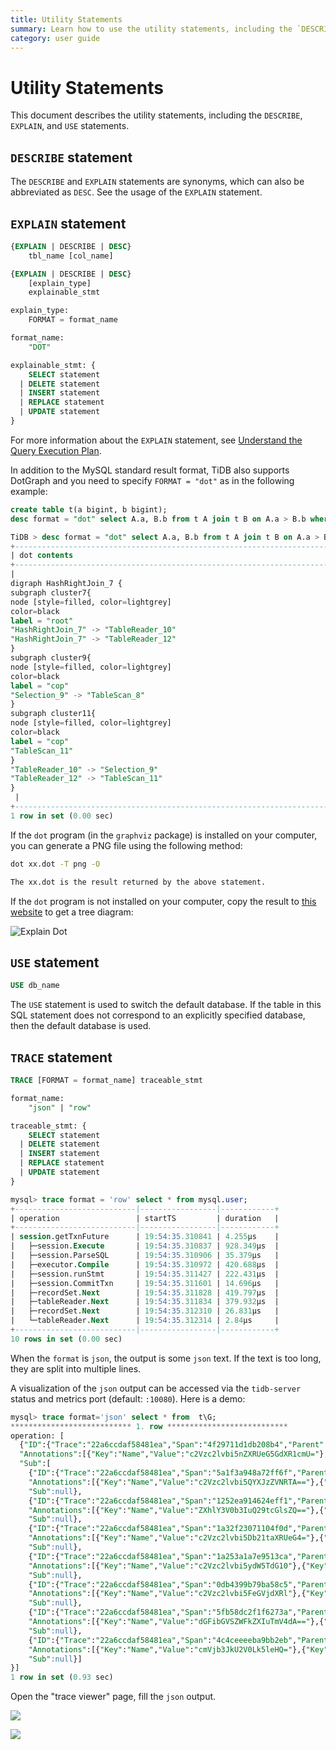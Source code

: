 ```yaml
---
title: Utility Statements
summary: Learn how to use the utility statements, including the `DESCRIBE`, `EXPLAIN`, and `USE` statements.
category: user guide
---
```


# Utility Statements

This document describes the utility statements, including the `DESCRIBE`, `EXPLAIN`, and `USE` statements.

## `DESCRIBE` statement

The `DESCRIBE` and `EXPLAIN` statements are synonyms, which can also be abbreviated as `DESC`. See the usage of the `EXPLAIN` statement.

## `EXPLAIN` statement

```sql
{EXPLAIN | DESCRIBE | DESC}
    tbl_name [col_name]

{EXPLAIN | DESCRIBE | DESC}
    [explain_type]
    explainable_stmt

explain_type:
    FORMAT = format_name

format_name:
    "DOT"

explainable_stmt: {
    SELECT statement
  | DELETE statement
  | INSERT statement
  | REPLACE statement
  | UPDATE statement
}
```

For more information about the `EXPLAIN` statement, see [Understand the Query Execution Plan](../sql/understanding-the-query-execution-plan.md).

In addition to the MySQL standard result format, TiDB also supports DotGraph and you need to specify `FORMAT = "dot"` as in the following example:

```sql
create table t(a bigint, b bigint);
desc format = "dot" select A.a, B.b from t A join t B on A.a > B.b where A.a < 10;

TiDB > desc format = "dot" select A.a, B.b from t A join t B on A.a > B.b where A.a < 10;desc format = "dot" select A.a, B.b from t A join t B on A.a > B.b where A.a < 10;
+--------------------------------------------------------------------------------------------------------------------------------------------------------------------------------------------------------------------------------------------------------------------------------------------------------------------------------------------------------------------------------------------------------------------------------------------------------------------------------------------+
| dot contents                                                                                                                                                                                                                                                                                                                                                                                                                                                                               |
+--------------------------------------------------------------------------------------------------------------------------------------------------------------------------------------------------------------------------------------------------------------------------------------------------------------------------------------------------------------------------------------------------------------------------------------------------------------------------------------------+
|
digraph HashRightJoin_7 {
subgraph cluster7{
node [style=filled, color=lightgrey]
color=black
label = "root"
"HashRightJoin_7" -> "TableReader_10"
"HashRightJoin_7" -> "TableReader_12"
}
subgraph cluster9{
node [style=filled, color=lightgrey]
color=black
label = "cop"
"Selection_9" -> "TableScan_8"
}
subgraph cluster11{
node [style=filled, color=lightgrey]
color=black
label = "cop"
"TableScan_11"
}
"TableReader_10" -> "Selection_9"
"TableReader_12" -> "TableScan_11"
}
 |
+--------------------------------------------------------------------------------------------------------------------------------------------------------------------------------------------------------------------------------------------------------------------------------------------------------------------------------------------------------------------------------------------------------------------------------------------------------------------------------------------+
1 row in set (0.00 sec)
```

If the `dot` program (in the `graphviz` package) is installed on your computer, you can generate a PNG file using the following method:

```bash
dot xx.dot -T png -O

The xx.dot is the result returned by the above statement.
```

If the `dot` program is not installed on your computer, copy the result to [this website](http://www.webgraphviz.com/) to get a tree diagram:

![Explain Dot](../media/explain_dot.png)

## `USE` statement

```sql
USE db_name
```

The `USE` statement is used to switch the default database. If the table in this SQL statement does not correspond to an explicitly specified database, then the default database is used.

## `TRACE` statement

```sql
TRACE [FORMAT = format_name] traceable_stmt

format_name:
    "json" | "row"

traceable_stmt: {
    SELECT statement
  | DELETE statement
  | INSERT statement
  | REPLACE statement
  | UPDATE statement
}
```

```sql
mysql> trace format = 'row' select * from mysql.user;
+---------------------------|-----------------|------------+
| operation                 | startTS         | duration   |
+---------------------------|-----------------|------------+
| session.getTxnFuture      | 19:54:35.310841 | 4.255µs    |
|   ├─session.Execute       | 19:54:35.310837 | 928.349µs  |
|   ├─session.ParseSQL      | 19:54:35.310906 | 35.379µs   |
|   ├─executor.Compile      | 19:54:35.310972 | 420.688µs  |
|   ├─session.runStmt       | 19:54:35.311427 | 222.431µs  |
|   ├─session.CommitTxn     | 19:54:35.311601 | 14.696µs   |
|   ├─recordSet.Next        | 19:54:35.311828 | 419.797µs  |
|   ├─tableReader.Next      | 19:54:35.311834 | 379.932µs  |
|   ├─recordSet.Next        | 19:54:35.312310 | 26.831µs   |
|   └─tableReader.Next      | 19:54:35.312314 | 2.84µs     |
+---------------------------|-----------------|------------+
10 rows in set (0.00 sec)
```

When the `format` is `json`, the output is some `json` text. If the text is too long, they are split into multiple lines.

A visualization of the `json` output can be accessed via the `tidb-server` status and metrics port (default: `:10080`). Here is a demo:

```sql
mysql> trace format='json' select * from  t\G;
*************************** 1. row ***************************
operation: [
  {"ID":{"Trace":"22a6ccdaf58481ea","Span":"4f29711d1db208b4","Parent":"64aa858bd66f5c65"},
  "Annotations":[{"Key":"Name","Value":"c2Vzc2lvbi5nZXRUeG5GdXR1cmU="},{"Key":"_schema:name","Value":null},{"Key":"Span.Start","Value":"MjAxOS0wMy0yMFQxNjoxMDo1My4yNDQ5NDc1MTgrMDg6MDA="},{"Key":"Span.End","Value":"MjAxOS0wMy0yMFQxNjoxMDo1My4yNDQ5NTI1MDYrMDg6MDA="},{"Key":"_schema:Timespan","Value":null}],
  "Sub":[
    {"ID":{"Trace":"22a6ccdaf58481ea","Span":"5a1f3a948a72ff6f","Parent":"64aa858bd66f5c65"},
    "Annotations":[{"Key":"Name","Value":"c2Vzc2lvbi5QYXJzZVNRTA=="},{"Key":"_schema:name","Value":null},{"Key":"Span.Start","Value":"MjAxOS0wMy0yMFQxNjoxMDo1My4yNDUwMTc3MzgrMDg6MDA="},{"Key":"Span.End","Value":"MjAxOS0wMy0yMFQxNjoxMDo1My4yNDUwNTczNzQrMDg6MDA="},{"Key":"_schema:Timespan","Value":null}],
    "Sub":null},
    {"ID":{"Trace":"22a6ccdaf58481ea","Span":"1252ea914624eff1","Parent":"64aa858bd66f5c65"},
    "Annotations":[{"Key":"Name","Value":"ZXhlY3V0b3IuQ29tcGlsZQ=="},{"Key":"_schema:name","Value":null},{"Key":"Span.Start","Value":"MjAxOS0wMy0yMFQxNjoxMDo1My4yNDUxMTc3NzQrMDg6MDA="},{"Key":"Span.End","Value":"MjAxOS0wMy0yMFQxNjoxMDo1My4yNDUzNzMwNjIrMDg6MDA="},{"Key":"_schema:Timespan","Value":null}],
    "Sub":null},
    {"ID":{"Trace":"22a6ccdaf58481ea","Span":"1a32f23071104f0d","Parent":"64aa858bd66f5c65"},
    "Annotations":[{"Key":"Name","Value":"c2Vzc2lvbi5Db21taXRUeG4="},{"Key":"_schema:name","Value":null},{"Key":"Span.Start","Value":"MjAxOS0wMy0yMFQxNjoxMDo1My4yNDU1NzIyMTkrMDg6MDA="},{"Key":"Span.End","Value":"MjAxOS0wMy0yMFQxNjoxMDo1My4yNDU1ODY4MDIrMDg6MDA="},{"Key":"_schema:Timespan","Value":null}],
    "Sub":null},
    {"ID":{"Trace":"22a6ccdaf58481ea","Span":"1a253a1a7e9513ca","Parent":"64aa858bd66f5c65"},
    "Annotations":[{"Key":"Name","Value":"c2Vzc2lvbi5ydW5TdG10"},{"Key":"_schema:name","Value":null},{"Key":"Msg","Value":"eyJzcWwiOiJzZWxlY3QgKiBmcm9tICB0In0="},{"Key":"Time","Value":"MjAxOS0wMy0yMFQxNjoxMDo1My4yNDU0MTkxOCswODowMA=="},{"Key":"_schema:log","Value":null},{"Key":"Span.Start","Value":"MjAxOS0wMy0yMFQxNjoxMDo1My4yNDU0MTMxMTcrMDg6MDA="},{"Key":"Span.End","Value":"MjAxOS0wMy0yMFQxNjoxMDo1My4yNDU2MjE1MjgrMDg6MDA="},{"Key":"_schema:Timespan","Value":null}],
    "Sub":null},
    {"ID":{"Trace":"22a6ccdaf58481ea","Span":"0db4399b79ba58c5","Parent":"64aa858bd66f5c65"},
    "Annotations":[{"Key":"Name","Value":"c2Vzc2lvbi5FeGVjdXRl"},{"Key":"_schema:name","Value":null},{"Key":"Span.Start","Value":"MjAxOS0wMy0yMFQxNjoxMDo1My4yNDQ5NDI4MSswODowMA=="},{"Key":"Span.End","Value":"MjAxOS0wMy0yMFQxNjoxMDo1My4yNDU2OTcwMzcrMDg6MDA="},{"Key":"_schema:Timespan","Value":null}],
    "Sub":null},
    {"ID":{"Trace":"22a6ccdaf58481ea","Span":"5fb58dc2f1f6273a","Parent":"64aa858bd66f5c65"},
    "Annotations":[{"Key":"Name","Value":"dGFibGVSZWFkZXIuTmV4dA=="},{"Key":"_schema:name","Value":null},{"Key":"Span.End","Value":"MjAxOS0wMy0yMFQxNjoxMDo1NC4xODIxODMxODIrMDg6MDA="},{"Key":"Span.Start","Value":"MjAxOS0wMy0yMFQxNjoxMDo1My4yNDU3NTM5ODYrMDg6MDA="},{"Key":"_schema:Timespan","Value":null}],
    "Sub":null},
    {"ID":{"Trace":"22a6ccdaf58481ea","Span":"4c4ceeeeba9bb2eb","Parent":"64aa858bd66f5c65"},
    "Annotations":[{"Key":"Name","Value":"cmVjb3JkU2V0Lk5leHQ="},{"Key":"_schema:name","Value":null},{"Key":"Span.Start","Value":"MjAxOS0wMy0yMFQxNjoxMDo1My4yNDU3NDc0NjMrMDg6MDA="},{"Key":"Span.End","Value":"MjAxOS0wMy0yMFQxNjoxMDo1NC4xODIyMDUyNTUrMDg6MDA="},{"Key":"_schema:Timespan","Value":null}],
    "Sub":null}]
}]
1 row in set (0.93 sec)
```

Open the "trace viewer" page, fill the `json` output.

![](https://user-images.githubusercontent.com/1420062/54669409-46cd1380-4b2c-11e9-85f7-c56e0ef69e4c.png)

![](https://user-images.githubusercontent.com/1420062/54669408-46cd1380-4b2c-11e9-88f3-f901bafb3ccf.png)
